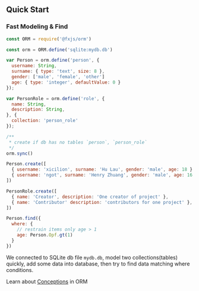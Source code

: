 ## Quick Start

### Fast Modeling & Find
```javascript
const ORM = require('@fxjs/orm')

const orm = ORM.define('sqlite:mydb.db')

var Person = orm.define('person', {
  username: String,
  surname: { type: 'text', size: 8 },
  gender: ['male', 'female', 'other']
  age: { type: 'integer', defaultValue: 0 }
});

var PersonRole = orm.define('role', {
  name: String,
  description: String,
}, {
  collection: 'person_role'
});

/**
 * create if db has no tables `person`, `person_role`
 */
orm.sync()

Person.create([
  { username: 'xicilion', surname: 'Hu Lau', gender: 'male', age: 18 },
  { username: 'ngot', surname: 'Henry Zhuang', gender: 'male', age: 16 },
])

PersonRole.create([
  { name: 'Creator', description: 'One creator of project' },
  { name: 'Contributor' description: 'contributors for one project' },
])

Person.find({
  where: {
    // restrain items only age > 1
    age: Person.Opf.gt(1)
  }
})
```

We connected to SQLite db file `mydb.db`, model two collections(tables) quickly, add some data into database, then try to find data matching where conditions.

Learn about [Conceptions](en-us/Concepts) in ORM
